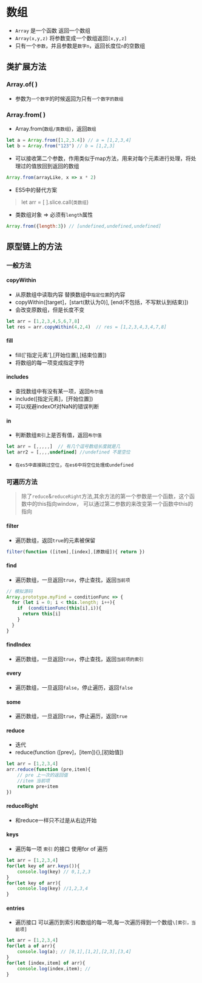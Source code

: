 # 数组
 * `Array` 是一个函数 返回一个数组
 * `Array(x,y,z)` 将参数变成一个数组返回`[x,y,z]`
 * 只有一个`参数`，并且参数是`数字n`，返回长度位`n`的空数组
## 类扩展方法
### Array.of( )
* 参数为`一个数字`的时候返回为只有`一个数字的数组`
### Array.from( )
* Array.from(`数组/类数组`)，返回`数组`
```js
let a = Array.from([1,2,3.4]) // a = [1,2,3,4]
let b = Array.from("123") // b = [1,2,3]
```
* 可以接收第二个参数，作用类似于map方法，用来对每个元素进行处理，将处理过的值放回到返回的数组
```js
Array.from(arrayLike, x => x * 2)
```
* ES5中的替代方案
> let arr = [ ].slice.call(`类数组`)

* 类数组对象 => 必须有`length`属性
```js
Array.from({length:3}) // [undefined,undefined,undefined]
```

## 原型链上的方法
### 一般方法
#### copyWithin
* 从原数组中读取内容 替换数组中`指定位置`的内容
* copyWithin(\[target]，\[start(默认为0)], \[end(不包括，不写默认到结束)])
* 会改变原数组，但是长度不变
```js
let arr = [1,2,3,4,5,6,7,8]
let res = arr.copyWithin(4,2,4)  // res = [1,2,3,4,3,4,7,8]
```
#### fill
* fill(\['指定元素'],\[开始位置],\[结束位置])
* 将数组的每一项变成指定字符
#### includes
* 查找数组中有没有某一项，返回`布尔值`
* include(\[指定元素]，\[开始位置])
* 可以规避indexOf对NaN的错误判断
#### in
* 判断数组`索引`上是否有值，返回`布尔值`
```js
let arr = [,,,,,]  // 有几个逗号数组长度就是几
let arr2 = [,,,,undefined] //undefined 不是空位
```
* `在es5中直接跳过空位`，`在es6中将空位处理成undefined`

### 可遍历方法
> 除了`reduce`&`reduceRight`方法,其余方法的第一个参数是一个函数，这个函数中的this指向window，
可以通过第二参数的来改变第一个函数中this的指向
#### filter
* 遍历数组，返回`true`的元素被保留
```js
filter(function ([item],[index],[原数组]){ return })
```
#### find
* 遍历数组，一旦返回`true`，停止查找，返回`当前项`
```js
// 模拟源码
Array.prototype.myFind = conditionFunc => {
  for (let i = 0; i < this.length; i++){
    if  (conditionFunc(this[i],i)){
      return this[i]
    }
  } 
}
```
#### findIndex
* 遍历数组，一旦返回`true`，停止查找，返回`当前项的索引`
#### every
* 遍历数组，一旦返回`false`，停止遍历，返回`false`
#### some
* 遍历数组，一旦返回`true`，停止遍历，返回`true`
#### reduce
* 迭代
* reduce(function (\[prev]，\[item]){},\[初始值])
```js
let arr = [1,2,3,4]
arr.reduce(function (pre,item){
    // pre 上一次的返回值
    //item 当前项
    return pre+item
})
```
#### reduceRight
* 和reduce一样只不过是从右边开始
#### keys
* 遍历每一项 `索引` 的接口 使用for of 遍历
```js
let arr = [1,2,3,4]
for(let key of arr.keys()){
    console.log(key) // 0,1,2,3
}
for(let key of arr){
    console.log(key) //1,2,3,4
}
```
#### entries
* 遍历接口 可以遍历到索引和数组的每一项,每一次遍历得到一个数组`\[索引，当前项]`
```js
let arr = [1,2,3,4]
for(let a of arr){
    console.log(a); // [0,1],[1,2],[2,3],[3,4]
}
for(let [index,item] of arr){
    console.log(index,item); //
}
```




